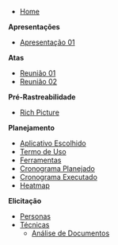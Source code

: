 - [Home](README.md)

**Apresentações**

- [Apresentação 01](apresentacoes/apresentacao_01.md)

**Atas**

- [Reunião 01](atas/reuniao_01.md)
- [Reunião 02](atas/reuniao_02.md)

**Pré-Rastreabilidade**

- [Rich Picture](pre-rastreabilidade/RichPicture.md)

**Planejamento**

- [Aplicativo Escolhido](planejamento/app_escolhido.md)
- [Termo de Uso](planejamento/termo_de_uso.md)
- [Ferramentas](planejamento/ferramentas.md)
- [Cronograma Planejado](planejamento/cronograma_planejado.md)
- [Cronograma Executado](planejamento/cronograma_executado.md)
- [Heatmap](planejamento/heatmap.md)

**Elicitação**

- [Personas](/Elicitação/Personas.md)
- [Técnicas](/Elicitação/analise_documentos.md)
    - [Análise de Documentos](/Elicitação/analise_documentos.md)